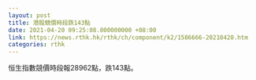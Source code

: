 ```yaml
---
layout: post
title: 港股競價時段跌143點
date: 2021-04-20 09:25:08.000000000 +08:00
link: https://news.rthk.hk/rthk/ch/component/k2/1586666-20210420.htm
categories: rthk
---
```


恒生指數競價時段報28962點，跌143點。
